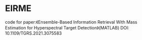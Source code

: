 # EIRME
code for paper:《Ensemble-Based Information Retrieval With Mass Estimation for Hyperspectral Target Detection》(MATLAB)
DOI: 10.1109/TGRS.2021.3075583
